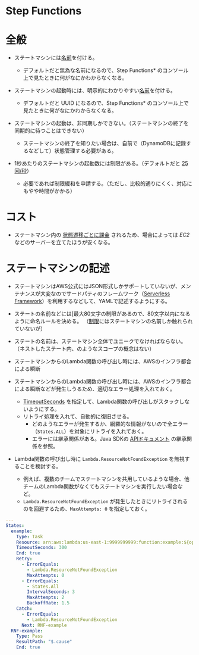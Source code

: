 Step Functions
====

# 全般

* ステートマシンには[名前](https://docs.aws.amazon.com/cli/latest/reference/stepfunctions/create-state-machine.html)を付ける。
  * デフォルトだと無為な名前になるので、Step Functions* のコンソール上で見たときに何がなにかわからなくなる。


* ステートマシンの起動時には、明示的にわかりやすい[名前](https://docs.aws.amazon.com/cli/latest/reference/stepfunctions/start-execution.html)を付ける。
  * デフォルトだと UUID になるので、Step Functions* のコンソール上で見たときに何がなにかわからなくなる。

* ステートマシンの起動は、非同期しかできない。（ステートマシンの終了を同期的に待つことはできない）
  * ステートマシンの終了を知りたい場合は、自前で（DynamoDBに記録するなどして）状態管理する必要がある。

* 1秒あたりのステートマシンの起動数には制限がある。（デフォルトだと [25回/秒](https://docs.aws.amazon.com/ja_jp/step-functions/latest/dg/limits.html#service-limits-api-action-throttling)）
  * 必要であれば制限緩和を申請する。（ただし、比較的通りにくく、対応にもやや時間がかかる）

# コスト

* ステートマシン内の [状態遷移ごとに課金](https://aws.amazon.com/jp/step-functions/pricing/) されるため、場合によっては *EC2* などのサーバーを立てたほうが安くなる。

# ステートマシンの記述

* ステートマシンはAWS公式にはJSON形式しかサポートしていないが、メンテナンスが大変なのでサードパティのフレームワーク（[Serverless Framework](https://github.com/horike37/serverless-step-functions)）を利用するなどして、YAMLで記述するようにする。

* ステートの名前などには[最大80文字の制限があるので、80文字以内になるように命名ルールを決める。
（[制限](https://docs.aws.amazon.com/ja_jp/step-functions/latest/dg/limits.html#service-limits-general)にはステートマシンの名前しか触れられていないが）

* ステートの名前は、ステートマシン全体でユニークでなければならない。（ネストしたステート内、のようなスコープの概念はない）

* ステートマシンからのLambda関数の呼び出し時には、AWSのインフラ都合による瞬断

* ステートマシンからのLambda関数の呼び出し時には、AWSのインフラ都合による瞬断などが発生しうるため、適切なエラー処理を入れておく。
  * [TimeoutSeconds](https://docs.aws.amazon.com/ja_jp/step-functions/latest/dg/sfn-stuck-execution.html) を指定して、Lambda関数の呼び出しがスタックしないようにする。
  * リトライ処理を入れて、自動的に復旧させる。
    * どのようなエラーが発生するか、網羅的な情報がないので全エラー（`States.ALL`）を対象にリトライを入れておく。
    * エラーには継承関係がある。Java SDKの [APIドキュメント](https://docs.aws.amazon.com/AWSJavaSDK/latest/javadoc/com/amazonaws/services/lambda/model/AWSLambdaException.html) の継承関係を参照。

* Lambda関数の呼び出し時に `Lambda.ResourceNotFoundException` を無視することを検討する。
  * 例えば、複数のチームでステートマシンを共用しているような場合、他チームのLambda関数がなくてもステートマシンを実行したい場合など。
  * `Lambda.ResourceNotFoundException` が発生したときにリトライされるのを回避するため、`MaxAttempts: 0` を指定しておく。

```yaml
---
States:
  example:
    Type: Task
    Resource: arn:aws:lambda:us-east-1:9999999999:function:example:${opt:stage}
	TimeoutSeconds: 300
    End: true
    Retry:
      - ErrorEquals:
        - Lambda.ResourceNotFoundException
        MaxAttempts: 0
      - ErrorEquals:
        - States.All
        IntervalSeconds: 3
        MaxAttempts: 2
        BackoffRate: 1.5
    Catch:
      - ErrorEquals:
        - Lambda.ResourceNotFoundException
      Next: RNF-example
  RNF-example:
    Type: Pass
    ResultPath: "$.cause"
    End: true
```

